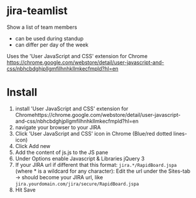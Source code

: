 # jira-teamlist

Show a list of team members 
- can be used during standup
- can differ per day of the week 

Uses the 'User JavaScript and CSS' extension for Chrome https://chrome.google.com/webstore/detail/user-javascript-and-css/nbhcbdghjpllgmfilhnhkllmkecfmpld?hl=en

Install
=====================
1. install 'User JavaScript and CSS' extension for Chromehttps://chrome.google.com/webstore/detail/user-javascript-and-css/nbhcbdghjpllgmfilhnhkllmkecfmpld?hl=en
2. navigate your browser to your JIRA
3. Click 'User JavaScript and CSS' icon in Chrome (Blue/red dotted lines-icon)
4. Click Add new
5. Add the content of js.js to the JS pane
6. Under Options enable Javascript &  Libraries jQuery 3
8. If your JIRA url if different that this format: `jira.*/RapidBoard.jspa` (where * is a wildcard for any character): Edit the url under the Sites-tab -> should become your JIRA url, like `jira.yourdomain.com/jira/secure/RapidBoard.jspa`
9. Hit Save


